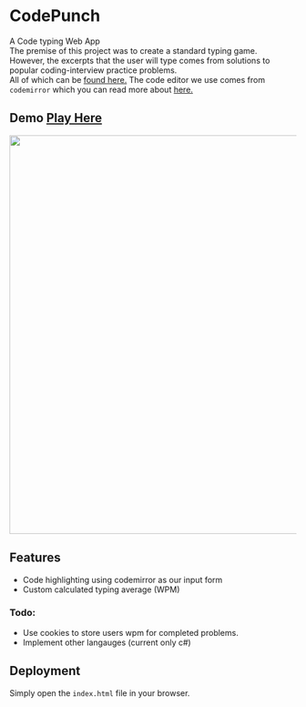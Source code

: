 # CodePunch
A Code typing Web App </br>
The premise of this project was to create a standard typing game. </br>
However, the excerpts that the user will type comes from solutions to
popular coding-interview practice problems. </br> All of which can be [found here.](https://leetcode.com/problemset/all/?listId=79h8rn6)
The code editor we use comes from `codemirror` which you can read more about [here.](https://codemirror.net/)

## Demo <a href="https://blakley.github.io/CodePunch/"><strong>Play Here</strong></a>
<p>
  <img src="https://i.ibb.co/T8xbnnZ/2c220e7bb55f9921633358ff6c8a318b.png" width=700>
</p>

## Features

* Code highlighting using codemirror as our input form
* Custom calculated typing average (WPM)

### Todo:
  - Use cookies to store users wpm for completed problems.
  - Implement other langauges (current only c#)

## Deployment

Simply open the `index.html` file in your browser.
